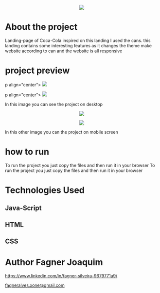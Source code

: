 <p align="center">
  <img src="https://github.com/fagner121212/assets/blob/main/img-Coca_Cola/logo-coca-cola-512.png?raw=true">
</p>

# About the project

Landing-page of Coca-Cola inspired on this landing I used the cans.
this landing contains some interesting features as it changes the theme
make website according to can and the website is all responsive

 # project preview
 
 p align="center">
  <img src="https://github.com/fagner121212/assets/blob/main/img-Coca_Cola/Desktop.PNG?raw=true">
</p>

p align="center">
  <img src="https://github.com/fagner121212/assets/blob/main/img-Coca_Cola/Desktop1.PNG?raw=true">
</p>

In this image you can see the project on desktop

<p align="center">
  <img src="https://github.com/fagner121212/assets/blob/main/img-Coca_Cola/Mobile.PNG?raw=true">
</p>

<p align="center">
  <img src="https://github.com/fagner121212/assets/blob/main/img-Coca_Cola/Mobile%201.PNG?raw=true">
</p>

In this other image you can the project on mobile screen

# how to run

To run the project you just copy the files and then run it in your browser To run the project you just copy the files and then run it in your browser

# Technologies Used
 
 ## Java-Script
 ## HTML
 ## CSS
 
 # Author Fagner Joaquim
 
 https://www.linkedin.com/in/fagner-silveira-9679771a9/
 
 fagneralves.xone@gmail.com
 
